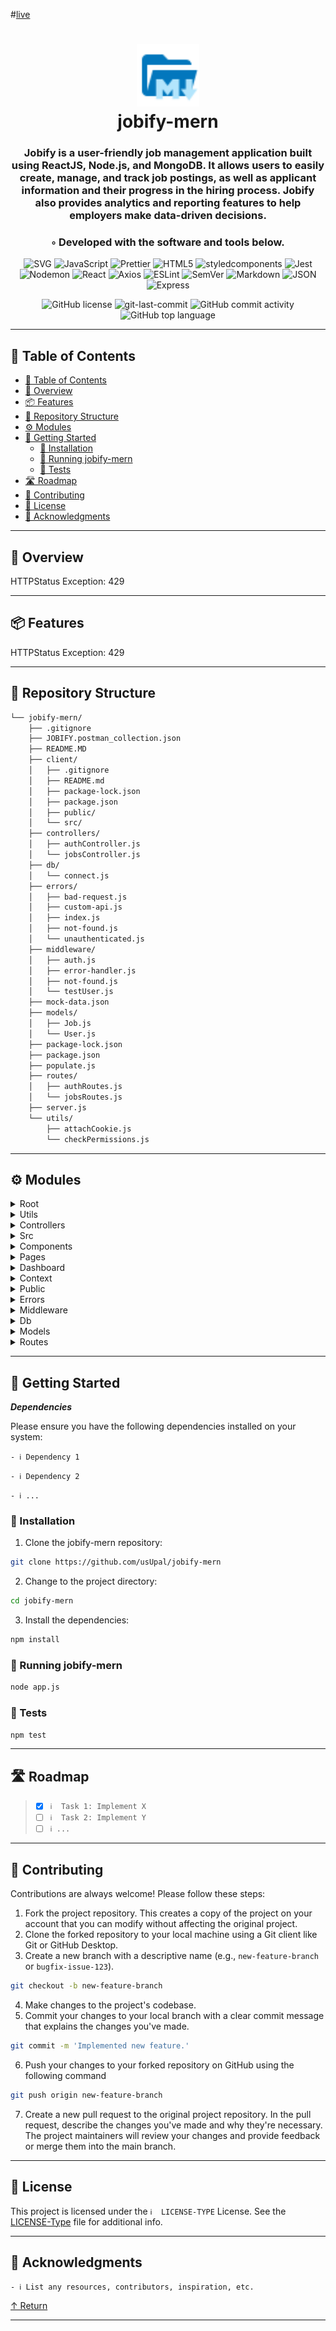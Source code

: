 #[live](www.jobify.live/landing)

<div align="center">
<h1 align="center">
<img src="https://raw.githubusercontent.com/PKief/vscode-material-icon-theme/ec559a9f6bfd399b82bb44393651661b08aaf7ba/icons/folder-markdown-open.svg" width="100" />
<br>jobify-mern</h1>
<h3>Jobify is a user-friendly job management application built using ReactJS, Node.js, and MongoDB. It allows users to easily create, manage, and track job postings, as well as applicant information and their progress in the hiring process. Jobify also provides analytics and reporting features to help employers make data-driven decisions.</h3>
<h3>◦ Developed with the software and tools below.</h3>

<p align="center">
<img src="https://img.shields.io/badge/SVG-FFB13B.svg?style&logo=SVG&logoColor=black" alt="SVG" />
<img src="https://img.shields.io/badge/JavaScript-F7DF1E.svg?style&logo=JavaScript&logoColor=black" alt="JavaScript" />
<img src="https://img.shields.io/badge/Prettier-F7B93E.svg?style&logo=Prettier&logoColor=black" alt="Prettier" />
<img src="https://img.shields.io/badge/HTML5-E34F26.svg?style&logo=HTML5&logoColor=white" alt="HTML5" />
<img src="https://img.shields.io/badge/styledcomponents-DB7093.svg?style&logo=styled-components&logoColor=white" alt="styledcomponents" />
<img src="https://img.shields.io/badge/Jest-C21325.svg?style&logo=Jest&logoColor=white" alt="Jest" />
<img src="https://img.shields.io/badge/Nodemon-76D04B.svg?style&logo=Nodemon&logoColor=white" alt="Nodemon" />

<img src="https://img.shields.io/badge/React-61DAFB.svg?style&logo=React&logoColor=black" alt="React" />
<img src="https://img.shields.io/badge/Axios-5A29E4.svg?style&logo=Axios&logoColor=white" alt="Axios" />
<img src="https://img.shields.io/badge/ESLint-4B32C3.svg?style&logo=ESLint&logoColor=white" alt="ESLint" />
<img src="https://img.shields.io/badge/SemVer-3F4551.svg?style&logo=SemVer&logoColor=white" alt="SemVer" />
<img src="https://img.shields.io/badge/Markdown-000000.svg?style&logo=Markdown&logoColor=white" alt="Markdown" />
<img src="https://img.shields.io/badge/JSON-000000.svg?style&logo=JSON&logoColor=white" alt="JSON" />
<img src="https://img.shields.io/badge/Express-000000.svg?style&logo=Express&logoColor=white" alt="Express" />
</p>
<img src="https://img.shields.io/github/license/usUpal/jobify-mern?style&color=5D6D7E" alt="GitHub license" />
<img src="https://img.shields.io/github/last-commit/usUpal/jobify-mern?style&color=5D6D7E" alt="git-last-commit" />
<img src="https://img.shields.io/github/commit-activity/m/usUpal/jobify-mern?style&color=5D6D7E" alt="GitHub commit activity" />
<img src="https://img.shields.io/github/languages/top/usUpal/jobify-mern?style&color=5D6D7E" alt="GitHub top language" />
</div>

---

## 📖 Table of Contents
- [📖 Table of Contents](#-table-of-contents)
- [📍 Overview](#-overview)
- [📦 Features](#-features)
- [📂 Repository Structure](#-repository-structure)
- [⚙️ Modules](#modules)
- [🚀 Getting Started](#-getting-started)
    - [🔧 Installation](#-installation)
    - [🤖 Running jobify-mern](#-running-jobify-mern)
    - [🧪 Tests](#-tests)
- [🛣 Roadmap](#-roadmap)
- [🤝 Contributing](#-contributing)
- [📄 License](#-license)
- [👏 Acknowledgments](#-acknowledgments)

---


## 📍 Overview

HTTPStatus Exception: 429

---

## 📦 Features

HTTPStatus Exception: 429

---


## 📂 Repository Structure

```sh
└── jobify-mern/
    ├── .gitignore
    ├── JOBIFY.postman_collection.json
    ├── README.MD
    ├── client/
    │   ├── .gitignore
    │   ├── README.md
    │   ├── package-lock.json
    │   ├── package.json
    │   ├── public/
    │   └── src/
    ├── controllers/
    │   ├── authController.js
    │   └── jobsController.js
    ├── db/
    │   └── connect.js
    ├── errors/
    │   ├── bad-request.js
    │   ├── custom-api.js
    │   ├── index.js
    │   ├── not-found.js
    │   └── unauthenticated.js
    ├── middleware/
    │   ├── auth.js
    │   ├── error-handler.js
    │   ├── not-found.js
    │   └── testUser.js
    ├── mock-data.json
    ├── models/
    │   ├── Job.js
    │   └── User.js
    ├── package-lock.json
    ├── package.json
    ├── populate.js
    ├── routes/
    │   ├── authRoutes.js
    │   └── jobsRoutes.js
    ├── server.js
    └── utils/
        ├── attachCookie.js
        └── checkPermissions.js
```


---

## ⚙️ Modules

<details closed><summary>Root</summary>

| File                                                                       | Summary                                                                                                                                                                                                                                                                                                                                    |
| ---                                                                        | ---                                                                                                                                                                                                                                                                                                                                        |
| [server.js](https://github.com/usUpal/jobify-mern/blob/main/server.js)     | HTTPStatus Exception: 429                                                                                                                                                                                                                                                                                                                  |
| [populate.js](https://github.com/usUpal/jobify-mern/blob/main/populate.js) | The code in populate.js reads a JSON file, connects to a MongoDB database, creates Job documents using the data from the JSON, and logs a success message if the creation is successful. It exits the process with a code of 0 if everything goes well, and with a code of 1 if there is an error.                                         |
| [README.MD](https://github.com/usUpal/jobify-mern/blob/main/README.MD)     | Jobify is a ReactJS web application that simplifies the process of managing job postings and tracking applicant progress. It integrates with Node.js and MongoDB, offering users user-friendly features like creating and managing job listings, tracking applicant information, and generating analytics for data-driven decision making. |

</details>

<details closed><summary>Utils</summary>

| File                                                                                             | Summary                                                                                                                                                                                                                                        |
| ---                                                                                              | ---                                                                                                                                                                                                                                            |
| [checkPermissions.js](https://github.com/usUpal/jobify-mern/blob/main/utils/checkPermissions.js) | HTTPStatus Exception: 429                                                                                                                                                                                                                      |
| [attachCookie.js](https://github.com/usUpal/jobify-mern/blob/main/utils/attachCookie.js)         | This code defines a function, attachCookie, that attaches a cookie to an HTTP response. The cookie contains a token and is set to be valid for one day. The cookie is set to be httpOnly and secure when the environment is set to production. |
| [links.js](https://github.com/usUpal/jobify-mern/blob/main/client/src/utils/links.js)            | HTTPStatus Exception: 429                                                                                                                                                                                                                      |

</details>

<details closed><summary>Controllers</summary>

| File                                                                                               | Summary                   |
| ---                                                                                                | ---                       |
| [authController.js](https://github.com/usUpal/jobify-mern/blob/main/controllers/authController.js) | HTTPStatus Exception: 429 |
| [jobsController.js](https://github.com/usUpal/jobify-mern/blob/main/controllers/jobsController.js) | HTTPStatus Exception: 429 |

</details>

<details closed><summary>Src</summary>

| File                                                                              | Summary                   |
| ---                                                                               | ---                       |
| [index.js](https://github.com/usUpal/jobify-mern/blob/main/client/src/index.js)   | HTTPStatus Exception: 429 |
| [App.js](https://github.com/usUpal/jobify-mern/blob/main/client/src/App.js)       | HTTPStatus Exception: 429 |
| [index.css](https://github.com/usUpal/jobify-mern/blob/main/client/src/index.css) | HTTPStatus Exception: 429 |

</details>

<details closed><summary>Components</summary>

| File                                                                                                             | Summary                   |
| ---                                                                                                              | ---                       |
| [NavLinks.js](https://github.com/usUpal/jobify-mern/blob/main/client/src/components/NavLinks.js)                 | HTTPStatus Exception: 429 |
| [AreaChart.js](https://github.com/usUpal/jobify-mern/blob/main/client/src/components/AreaChart.js)               | HTTPStatus Exception: 429 |
| [JobInfo.js](https://github.com/usUpal/jobify-mern/blob/main/client/src/components/JobInfo.js)                   | HTTPStatus Exception: 429 |
| [JobsContainer.js](https://github.com/usUpal/jobify-mern/blob/main/client/src/components/JobsContainer.js)       | HTTPStatus Exception: 429 |
| [index.js](https://github.com/usUpal/jobify-mern/blob/main/client/src/components/index.js)                       | HTTPStatus Exception: 429 |
| [Navbar.js](https://github.com/usUpal/jobify-mern/blob/main/client/src/components/Navbar.js)                     | HTTPStatus Exception: 429 |
| [FormRow.js](https://github.com/usUpal/jobify-mern/blob/main/client/src/components/FormRow.js)                   | HTTPStatus Exception: 429 |
| [SearchContainer.js](https://github.com/usUpal/jobify-mern/blob/main/client/src/components/SearchContainer.js)   | HTTPStatus Exception: 429 |
| [StatItem.js](https://github.com/usUpal/jobify-mern/blob/main/client/src/components/StatItem.js)                 | HTTPStatus Exception: 429 |
| [Alert.js](https://github.com/usUpal/jobify-mern/blob/main/client/src/components/Alert.js)                       | HTTPStatus Exception: 429 |
| [Logo.js](https://github.com/usUpal/jobify-mern/blob/main/client/src/components/Logo.js)                         | HTTPStatus Exception: 429 |
| [BarChart.js](https://github.com/usUpal/jobify-mern/blob/main/client/src/components/BarChart.js)                 | HTTPStatus Exception: 429 |
| [PageBtnContainer.js](https://github.com/usUpal/jobify-mern/blob/main/client/src/components/PageBtnContainer.js) | HTTPStatus Exception: 429 |
| [FormRowSelect.js](https://github.com/usUpal/jobify-mern/blob/main/client/src/components/FormRowSelect.js)       | HTTPStatus Exception: 429 |
| [Loading.js](https://github.com/usUpal/jobify-mern/blob/main/client/src/components/Loading.js)                   | HTTPStatus Exception: 429 |
| [Job.js](https://github.com/usUpal/jobify-mern/blob/main/client/src/components/Job.js)                           | HTTPStatus Exception: 429 |
| [BigSidebar.js](https://github.com/usUpal/jobify-mern/blob/main/client/src/components/BigSidebar.js)             | HTTPStatus Exception: 429 |
| [SmallSidebar.js](https://github.com/usUpal/jobify-mern/blob/main/client/src/components/SmallSidebar.js)         | HTTPStatus Exception: 429 |
| [ChartsContainer.js](https://github.com/usUpal/jobify-mern/blob/main/client/src/components/ChartsContainer.js)   | HTTPStatus Exception: 429 |
| [StatsContainer.js](https://github.com/usUpal/jobify-mern/blob/main/client/src/components/StatsContainer.js)     | HTTPStatus Exception: 429 |

</details>

<details closed><summary>Pages</summary>

| File                                                                                                    | Summary                   |
| ---                                                                                                     | ---                       |
| [index.js](https://github.com/usUpal/jobify-mern/blob/main/client/src/pages/index.js)                   | HTTPStatus Exception: 429 |
| [ProtectedRoute.js](https://github.com/usUpal/jobify-mern/blob/main/client/src/pages/ProtectedRoute.js) | HTTPStatus Exception: 429 |
| [Register.js](https://github.com/usUpal/jobify-mern/blob/main/client/src/pages/Register.js)             | HTTPStatus Exception: 429 |
| [Landing.js](https://github.com/usUpal/jobify-mern/blob/main/client/src/pages/Landing.js)               | HTTPStatus Exception: 429 |
| [Error.js](https://github.com/usUpal/jobify-mern/blob/main/client/src/pages/Error.js)                   | HTTPStatus Exception: 429 |

</details>

<details closed><summary>Dashboard</summary>

| File                                                                                                          | Summary                   |
| ---                                                                                                           | ---                       |
| [index.js](https://github.com/usUpal/jobify-mern/blob/main/client/src/pages/dashboard/index.js)               | HTTPStatus Exception: 429 |
| [AddJob.js](https://github.com/usUpal/jobify-mern/blob/main/client/src/pages/dashboard/AddJob.js)             | HTTPStatus Exception: 429 |
| [Profile.js](https://github.com/usUpal/jobify-mern/blob/main/client/src/pages/dashboard/Profile.js)           | HTTPStatus Exception: 429 |
| [SharedLayout.js](https://github.com/usUpal/jobify-mern/blob/main/client/src/pages/dashboard/SharedLayout.js) | HTTPStatus Exception: 429 |
| [AllJobs.js](https://github.com/usUpal/jobify-mern/blob/main/client/src/pages/dashboard/AllJobs.js)           | HTTPStatus Exception: 429 |
| [Stats.js](https://github.com/usUpal/jobify-mern/blob/main/client/src/pages/dashboard/Stats.js)               | HTTPStatus Exception: 429 |

</details>

<details closed><summary>Context</summary>

| File                                                                                              | Summary                   |
| ---                                                                                               | ---                       |
| [reducer.js](https://github.com/usUpal/jobify-mern/blob/main/client/src/context/reducer.js)       | HTTPStatus Exception: 429 |
| [actions.js](https://github.com/usUpal/jobify-mern/blob/main/client/src/context/actions.js)       | HTTPStatus Exception: 429 |
| [appContext.js](https://github.com/usUpal/jobify-mern/blob/main/client/src/context/appContext.js) | HTTPStatus Exception: 429 |

</details>

<details closed><summary>Public</summary>

| File                                                                                   | Summary                   |
| ---                                                                                    | ---                       |
| [robots.txt](https://github.com/usUpal/jobify-mern/blob/main/client/public/robots.txt) | HTTPStatus Exception: 429 |
| [_redirects](https://github.com/usUpal/jobify-mern/blob/main/client/public/_redirects) | HTTPStatus Exception: 429 |
| [index.html](https://github.com/usUpal/jobify-mern/blob/main/client/public/index.html) | HTTPStatus Exception: 429 |

</details>

<details closed><summary>Errors</summary>

| File                                                                                            | Summary                   |
| ---                                                                                             | ---                       |
| [index.js](https://github.com/usUpal/jobify-mern/blob/main/errors/index.js)                     | HTTPStatus Exception: 429 |
| [bad-request.js](https://github.com/usUpal/jobify-mern/blob/main/errors/bad-request.js)         | HTTPStatus Exception: 429 |
| [custom-api.js](https://github.com/usUpal/jobify-mern/blob/main/errors/custom-api.js)           | HTTPStatus Exception: 429 |
| [unauthenticated.js](https://github.com/usUpal/jobify-mern/blob/main/errors/unauthenticated.js) | HTTPStatus Exception: 429 |
| [not-found.js](https://github.com/usUpal/jobify-mern/blob/main/errors/not-found.js)             | HTTPStatus Exception: 429 |

</details>

<details closed><summary>Middleware</summary>

| File                                                                                            | Summary                   |
| ---                                                                                             | ---                       |
| [error-handler.js](https://github.com/usUpal/jobify-mern/blob/main/middleware/error-handler.js) | HTTPStatus Exception: 429 |
| [auth.js](https://github.com/usUpal/jobify-mern/blob/main/middleware/auth.js)                   | HTTPStatus Exception: 429 |
| [testUser.js](https://github.com/usUpal/jobify-mern/blob/main/middleware/testUser.js)           | HTTPStatus Exception: 429 |
| [not-found.js](https://github.com/usUpal/jobify-mern/blob/main/middleware/not-found.js)         | HTTPStatus Exception: 429 |

</details>

<details closed><summary>Db</summary>

| File                                                                        | Summary                   |
| ---                                                                         | ---                       |
| [connect.js](https://github.com/usUpal/jobify-mern/blob/main/db/connect.js) | HTTPStatus Exception: 429 |

</details>

<details closed><summary>Models</summary>

| File                                                                      | Summary                   |
| ---                                                                       | ---                       |
| [User.js](https://github.com/usUpal/jobify-mern/blob/main/models/User.js) | HTTPStatus Exception: 429 |
| [Job.js](https://github.com/usUpal/jobify-mern/blob/main/models/Job.js)   | HTTPStatus Exception: 429 |

</details>

<details closed><summary>Routes</summary>

| File                                                                                  | Summary                   |
| ---                                                                                   | ---                       |
| [jobsRoutes.js](https://github.com/usUpal/jobify-mern/blob/main/routes/jobsRoutes.js) | HTTPStatus Exception: 429 |
| [authRoutes.js](https://github.com/usUpal/jobify-mern/blob/main/routes/authRoutes.js) | HTTPStatus Exception: 429 |

</details>

---

## 🚀 Getting Started

***Dependencies***

Please ensure you have the following dependencies installed on your system:

`- ℹ️ Dependency 1`

`- ℹ️ Dependency 2`

`- ℹ️ ...`

### 🔧 Installation

1. Clone the jobify-mern repository:
```sh
git clone https://github.com/usUpal/jobify-mern
```

2. Change to the project directory:
```sh
cd jobify-mern
```

3. Install the dependencies:
```sh
npm install
```

### 🤖 Running jobify-mern

```sh
node app.js
```

### 🧪 Tests
```sh
npm test
```

---


## 🛣 Roadmap

> - [X] `ℹ️  Task 1: Implement X`
> - [ ] `ℹ️  Task 2: Implement Y`
> - [ ] `ℹ️ ...`


---

## 🤝 Contributing

Contributions are always welcome! Please follow these steps:
1. Fork the project repository. This creates a copy of the project on your account that you can modify without affecting the original project.
2. Clone the forked repository to your local machine using a Git client like Git or GitHub Desktop.
3. Create a new branch with a descriptive name (e.g., `new-feature-branch` or `bugfix-issue-123`).
```sh
git checkout -b new-feature-branch
```
4. Make changes to the project's codebase.
5. Commit your changes to your local branch with a clear commit message that explains the changes you've made.
```sh
git commit -m 'Implemented new feature.'
```
6. Push your changes to your forked repository on GitHub using the following command
```sh
git push origin new-feature-branch
```
7. Create a new pull request to the original project repository. In the pull request, describe the changes you've made and why they're necessary.
The project maintainers will review your changes and provide feedback or merge them into the main branch.

---

## 📄 License

This project is licensed under the `ℹ️  LICENSE-TYPE` License. See the [LICENSE-Type](LICENSE) file for additional info.

---

## 👏 Acknowledgments

`- ℹ️ List any resources, contributors, inspiration, etc.`

[↑ Return](#Top)

---
